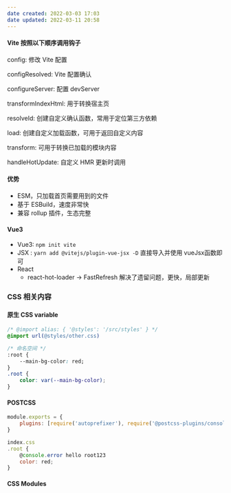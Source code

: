 ```yaml
---
date created: 2022-03-03 17:03
date updated: 2022-03-11 20:58
---
```


#### Vite 按照以下顺序调用钩子

config: 修改 Vite 配置

configResolved: Vite 配置确认

configureServer: 配置 devServer

transformIndexHtml: 用于转换宿主页

resolveId: 创建自定义确认函数，常用于定位第三方依赖

load: 创建自定义加载函数，可用于返回自定义内容

transform: 可用于转换已加载的模块内容

handleHotUpdate: 自定义 HMR 更新时调用

#### 优势

- ESM，只加载首页需要用到的文件
- 基于 ESBuild，速度非常快
- 兼容 rollup 插件，生态完整

#### Vue3

- Vue3: `npm init vite`
- JSX : `yarn add @vitejs/plugin-vue-jsx -D` 直接导入并使用 vueJsx函数即可
- React
	- react-hot-loader -> FastRefresh 解决了遗留问题，更快，局部更新

### CSS 相关内容

#### 原生 CSS variable

```css
/* @import alias: { '@styles': '/src/styles' } */
@import url(@styles/other.css)

/* 命名空间 */
:root {
	--main-bg-color: red;
}
.root {
	color: var(--main-bg-color);
}
```

#### POSTCSS

```js
module.exports = {
	plugins: [require('autoprefixer'), require('@postcss-plugins/console')]
}

index.css
.root {
	@console.error hello root123
	color: red;
}
```


#### CSS Modules
``````
